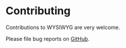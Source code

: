 # Contributing

Contributions to WYSIWYG are very welcome.  

Please file bug reports on [GitHub](https://github.com/ilyastuit/wysiwyg/issues).
